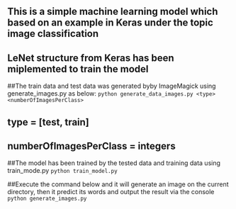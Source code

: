 ## This is a simple machine learning model which based on an example in Keras under the topic image classification
## LeNet structure from Keras has been miplemented to train the model

##The train data and test data was generated byby ImageMagick using generate_images.py as below:
`python generate_data_images.py <type> <numberOfImagesPerClass>`
## type = [test, train]
## numberOfImagesPerClass = integers 

##The model has been trained by the tested data and training data using train_mode.py
`python train_model.py`

##Execute the command below and it will generate an image on the current directory, then it predict its words and output the result via the console
`python generate_images.py `
